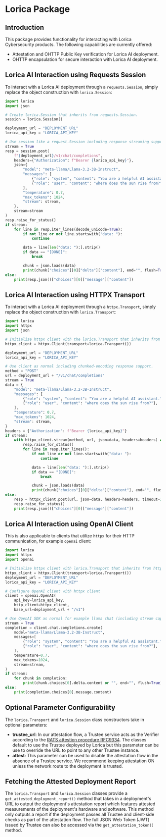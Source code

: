 # Lorica Package

## Introduction
This package provides functionality for interacting with Lorica Cybersecurity products. The following capabilities are currently offered:
- Attestation and OHTTP Public Key verification for Lorica AI deployment.
- OHTTP encapsulation for secure interaction with Lorica AI deployment.

## Lorica AI Interaction using Requests Session
To interact with a Lorica AI deployment through a `requests.Session`, simply replace the object construction with `lorica.Session`:
```python
import lorica
import json

# Create lorica.Session that inherits from requests.Session.
session = lorica.Session()

deployment_url = "DEPLOYMENT_URL"
lorica_api_key = "LORICA_API_KEY"

# Use session like a request.Session including response streaming support.
stream = True
resp = session.post(
    f"{deployment_url}/v1/chat/completions",
    headers={"Authorization": f"Bearer {lorica_api_key}"},
    json={
        "model": "meta-llama/Llama-3.2-3B-Instruct",
        "messages": [
            {"role": "system", "content": "You are a helpful AI assistant."},
            {"role": "user", "content": "where does the sun rise from?"},
        ],
        "temperature": 0.7,
        "max_tokens": 1024,
        "stream": stream,
    },
    stream=stream
)
resp.raise_for_status()
if stream:
    for line in resp.iter_lines(decode_unicode=True):
        if not line or not line.startswith("data: "):
            continue

        data = line[len("data: "):].strip()
        if data == "[DONE]":
            break

        chunk = json.loads(data)
        print(chunk["choices"][0]["delta"]["content"], end="", flush=True)
else:
    print(resp.json()["choices"][0]["message"]["content"])
```

## Lorica AI Interaction using HTTPX Transport
To interact with a Lorica AI deployment through a `httpx.Transport`, simply replace the object construction with `lorica.Transport`:
```python
import lorica
import httpx
import json

# Initialize httpx client with the lorica.Transport that inherits from httpx.Transport
httpx_client = httpx.Client(transport=lorica.Transport())

deployment_url = "DEPLOYMENT_URL"
lorica_api_key = "LORICA_API_KEY"

# Use client as normal including chunked-encoding response support.
method = "POST"
url = deployment_url + "/v1/chat/completions"
stream = True
data = {
    "model": "meta-llama/Llama-3.2-3B-Instruct",
    "messages": [
        {"role": "system", "content": "You are a helpful AI assistant."},
        {"role": "user", "content": "where does the sun rise from?"},
    ],
    "temperature": 0.7,
    "max_tokens": 1024,
    "stream": stream,
}
headers = {"Authorization": f"Bearer {lorica_api_key}"}
if stream:
    with httpx_client.stream(method, url, json=data, headers=headers) as resp:
        resp.raise_for_status()
        for line in resp.iter_lines():
            if not line or not line.startswith("data: "):
                continue

            data = line[len("data: "):].strip()
            if data == "[DONE]":
                break

            chunk = json.loads(data)
            print(chunk["choices"][0]["delta"]["content"], end="", flush=True)
else:
    resp = httpx_client.post(url, json=data, headers=headers, timeout=30)
    resp.raise_for_status()
    print(resp.json()["choices"][0]["message"]["content"])
```

## Lorica AI Interaction using OpenAI Client
This is also applicable to clients that utilize `httpx` for their HTTP communication, for example `openai` client:
```python
import lorica
import httpx
import openai

# Initialize httpx client with lorica.Transport that inherits from httpx.Transport
httpx_client = httpx.Client(transport=lorica.Transport())
deployment_url = "DEPLOYMENT_URL"
lorica_api_key = "LORICA_API_KEY"

# Configure OpenAI client with httpx client
client = openai.OpenAI(
    api_key=lorica_api_key,
    http_client=httpx_client,
    base_url=deployment_url + "/v1")

# Use OpenAI SDK as normal for example llama chat (including stream capability)
stream = True
completion = client.chat.completions.create(
    model="meta-llama/Llama-3.2-3B-Instruct",
    messages=[
        {"role": "system", "content": "You are a helpful AI assistant."},
        {"role": "user", "content": "where does the sun rise from?"},
    ],
    temperature=0.7,
    max_tokens=1024,
    stream=stream,
)
if stream:
    for chunk in completion:
        print(chunk.choices[0].delta.content or "", end="", flush=True)
else:
    print(completion.choices[0].message.content)
```

## Optional Parameter Configurability
The `lorica.Transport` and `lorica.Session` class constructors take in optional parameters:
- **trustee_url**: In our attestation flow, a Trustee service acts as the Verifier according to the [RATS attestion procedure RFC9334](https://www.ietf.org/rfc/rfc9334.html). The classes default to use the Trustee deployed by Lorica but this parameter can be use to override the URL to point to any other Trustee instance.
- **attest**: This parameter can be used to disable the attestation flow in the absence of a Trustee service. We recommend keeping attestation ON unless the network route to the deployment is trusted.

## Fetching the Attested Deployment Report
The `lorica.Transport` and `lorica.Session` classes provide a `get_attested_deployment_report()` method that takes in a deployment's URL to output the deployment's attestation report which features attested measurements of the deployment's hardware and software. This method only outputs a report if the deployment passes all Trustee and client-side checks as part of the attestation flow. The full JSON Web Token (JWT) issued by Trustee can also be accessed via the `get_attestation_token()` method.

